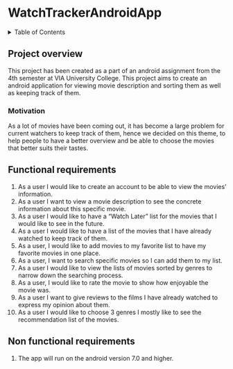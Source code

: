 # WatchTrackerAndroidApp

<!-- TABLE OF CONTENTS -->
<details>
  <summary>Table of Contents</summary>
  <ol>
    <li>
      <a href="#project-overview">Project overview</a>
      <ul>
        <li><a href="#motivation">Motivation</a></li>
      </ul>
    </li>
    <li>
      <a href="#functional-requirements">Functional requirements</a>
    </li>
    <li><a href="#non-functional-requirements">Non functional requirements</a></li>
  </ol>
</details>

## Project overview
This project has been created as a part of an android assignment from the 4th semester at VIA University College. This project aims to create an android application for viewing movie description and sorting them as well as keeping track of them.

### Motivation
As a lot of movies have been coming out, it has become a large problem for current watchers to keep track of them, hence we decided on this theme, to help people to have a better overview and be able to choose the movies that better suits their tastes. 

## Functional requirements
1.	As a user I would like to create an account to be able to view the movies’ information.
2.	As a user I want to view a movie description to see the concrete information about this specific movie.
3.	As a user I would like to have a “Watch Later” list for the movies that I would like to see in the future.
4.	As a user I would like to have a list of the movies that I have already watched to keep track of them.
5.	As a user, I would like to add movies to my favorite list to have my favorite movies in one place.
6.	As a user, I want to search specific movies so I can add them to my list. 
7.	As a user I would like to view the lists of movies sorted by genres to narrow down the searching process. 
8.	As a user, I would like to rate the movie to show how enjoyable the movie was.
9.	As a user I want to give reviews to the films I have already watched to express my opinion about them.
10.	As a user I would like to choose 3 genres I mostly like to see the recommendation list of the movies.

## Non functional requirements
1. The app will run on the android version 7.0 and higher.

